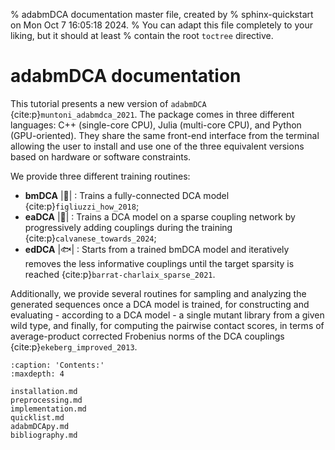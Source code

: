 % adabmDCA documentation master file, created by
% sphinx-quickstart on Mon Oct  7 16:05:18 2024.
% You can adapt this file completely to your liking, but it should at least
% contain the root `toctree` directive.

# adabmDCA documentation

This tutorial presents a new version of `adabmDCA` {cite:p}`muntoni_adabmdca_2021`. The package comes in three different languages: C++ (single-core CPU), Julia (multi-core CPU), and Python (GPU-oriented). They share the same front-end interface from the terminal allowing the user to install and use one of the three equivalent versions based on hardware or software constraints.

We provide three different training routines:
- **bmDCA** |:whale2:| : Trains a fully-connected DCA model {cite:p}`figliuzzi_how_2018`;
- **eaDCA** |:dolphin:| : Trains a DCA model on a sparse coupling network by progressively adding couplings during the training {cite:p}`calvanese_towards_2024`;
- **edDCA** |:fish:| : Starts from a trained bmDCA model and iteratively removes the less informative couplings until the target sparsity is reached {cite:p}`barrat-charlaix_sparse_2021`.

Additionally, we provide several routines for sampling and analyzing the generated sequences once a DCA model is trained, for constructing and evaluating - according to a DCA model - a single mutant library from a given wild type, and finally, for computing the pairwise contact scores, in terms of average-product corrected Frobenius norms of the DCA couplings {cite:p}`ekeberg_improved_2013`.

```{toctree}
:caption: 'Contents:'
:maxdepth: 4

installation.md
preprocessing.md
implementation.md
quicklist.md
adabmDCApy.md
bibliography.md
```

